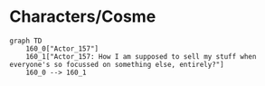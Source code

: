 # Characters/Cosme


```mermaid
graph TD
    160_0["Actor_157"]
    160_1["Actor_157: How I am supposed to sell my stuff when everyone's so focussed on something else, entirely?"]
    160_0 --> 160_1
```